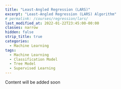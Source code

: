 ```yaml
---
title: "Least-Angled Regression (LARS)"
excerpt: "Least-Angled Regression (LARS) Algorithm"
# permalink: /courses/regression/lars/
last_modified_at: 2022-01-22T23:45:00-00:00
classes: narrow
hidden: false
strip_title: true
categories:
  - Machine Learning
tags: 
  - Machine Learning
  - Classification Model
  - Tree Model
  - Supervised Learning
---
```

Content will be added soon